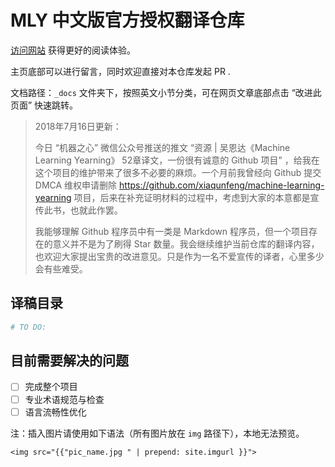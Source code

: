# MLY 中文版官方授权翻译仓库 

[访问网站](https://accepteddoge.github.io/machine-learning-yearning-cn/) 获得更好的阅读体验。

主页底部可以进行留言，同时欢迎直接对本仓库发起 PR . 

文档路径：`_docs` 文件夹下，按照英文小节分类，可在网页文章底部点击 “改进此页面” 快速跳转。

> 2018年7月16日更新：
>
> 今日 “机器之心” 微信公众号推送的推文 “资源 | 吴恩达《Machine Learning Yearning》 52章译文，一份很有诚意的 Github 项目”  ，给我在这个项目的维护带来了很多不必要的麻烦。一个月前我曾经向 Github 提交 DMCA 维权申请删除 https://github.com/xiaqunfeng/machine-learning-yearning 项目，后来在补充证明材料的过程中，考虑到大家的本意都是宣传此书，也就此作罢。 
>
> 我能够理解 Github 程序员中有一类是 Markdown 程序员，但一个项目存在的意义并不是为了刷得 Star 数量。我会继续维护当前仓库的翻译内容，也欢迎大家提出宝贵的改进意见。只是作为一名不爱宣传的译者，心里多少会有些难受。

## 译稿目录

```python
# TO DO:
```

## 目前需要解决的问题

- [ ] 完成整个项目
- [ ] 专业术语规范与检查
- [ ] 语言流畅性优化

注：插入图片请使用如下语法（所有图片放在 `img` 路径下），本地无法预览。

 `<img src="{{"pic_name.jpg " | prepend: site.imgurl }}">`
